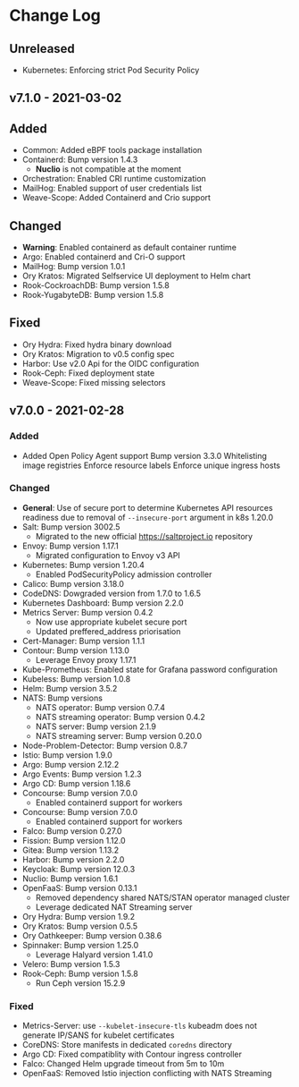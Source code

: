 # Change Log

## Unreleased

* Kubernetes: Enforcing strict Pod Security Policy

## v7.1.0 - 2021-03-02

## Added

* Common: Added eBPF tools package installation
* Containerd: Bump version 1.4.3
  * **Nuclio** is not compatible at the moment
* Orchestration: Enabled CRI runtime customization
* MailHog: Enabled support of user credentials list
* Weave-Scope: Added Containerd and Crio support

## Changed

* **Warning**: Enabled containerd as default container runtime
* Argo: Enabled containerd and Cri-O support
* MailHog: Bump version 1.0.1
* Ory Kratos: Migrated Selfservice UI deployment to Helm chart
* Rook-CockroachDB: Bump version 1.5.8
* Rook-YugabyteDB: Bump version 1.5.8

## Fixed

* Ory Hydra: Fixed  hydra binary download
* Ory Kratos: Migration to v0.5 config spec
* Harbor: Use v2.0 Api for the OIDC configuration
* Rook-Ceph: Fixed deployment state
* Weave-Scope: Fixed missing selectors

## v7.0.0 - 2021-02-28

### Added

* Added Open Policy Agent support
  Bump version 3.3.0
  Whitelisting image registries
  Enforce resource labels
  Enforce unique ingress hosts

### Changed

* **General**: Use of secure port to determine Kubernetes API resources readiness due to removal of `--insecure-port` argument in k8s 1.20.0
* Salt: Bump version 3002.5
  * Migrated to the new official https://saltproject.io repository
* Envoy: Bump version 1.17.1
  * Migrated configuration to Envoy v3 API
* Kubernetes: Bump version 1.20.4
  * Enabled PodSecurityPolicy admission controller
* Calico: Bump version 3.18.0
* CodeDNS: Dowgraded version from 1.7.0 to 1.6.5
* Kubernetes Dashboard: Bump version 2.2.0
* Metrics Server: Bump version 0.4.2
  * Now use appropriate kubelet secure port
  * Updated preffered_address priorisation
* Cert-Manager: Bump version 1.1.1
* Contour: Bump version 1.13.0
  * Leverage Envoy proxy 1.17.1
* Kube-Prometheus: Enabled state for Grafana password configuration
* Kubeless: Bump version 1.0.8
* Helm: Bump version 3.5.2
* NATS: Bump versions
  * NATS operator: Bump version 0.7.4
  * NATS streaming operator: Bump version 0.4.2
  * NATS server: Bump version 2.1.9
  * NATS streaming server: Bump version 0.20.0
* Node-Problem-Detector: Bump version 0.8.7
* Istio: Bump version 1.9.0
* Argo: Bump version 2.12.2
* Argo Events: Bump version 1.2.3
* Argo CD: Bump version 1.18.6
* Concourse: Bump version 7.0.0
  * Enabled containerd support for workers
* Concourse: Bump version 7.0.0
  * Enabled containerd support for workers
* Falco: Bump version 0.27.0
* Fission: Bump version 1.12.0
* Gitea: Bump version 1.13.2
* Harbor: Bump version 2.2.0
* Keycloak: Bump version 12.0.3
* Nuclio: Bump version 1.6.1
* OpenFaaS: Bump version 0.13.1
  * Removed dependency shared NATS/STAN operator managed cluster
  * Leverage dedicated NAT Streaming server
* Ory Hydra: Bump version 1.9.2
* Ory Kratos: Bump version 0.5.5
* Ory Oathkeeper: Bump version 0.38.6
* Spinnaker: Bump version 1.25.0
  * Leverage Halyard version 1.41.0
* Velero: Bump version 1.5.3
* Rook-Ceph: Bump version 1.5.8
  * Run Ceph version 15.2.9


### Fixed

* Metrics-Server: use `--kubelet-insecure-tls`
  kubeadm does not generate IP/SANS for kubelet certificates
* CoreDNS: Store manifests in dedicated `coredns` directory
* Argo CD: Fixed compatiblity with Contour ingress controller
* Falco: Changed Helm upgrade timeout from 5m to 10m
* OpenFaaS: Removed Istio injection conflicting with NATS Streaming